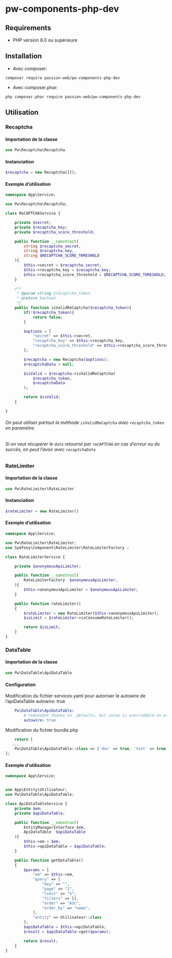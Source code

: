 # pw-components-php-dev
## Requirements
 * PHP version 8.0 ou supérieure

## Installation

* Avec composer:
```
composer require passion-web/pw-components-php-dev
```

* Avec composer.phar:
```
php composer.phar require passion-web/pw-components-php-dev
```

## Utilisation
### Recaptcha
#### Importation de la classe
```php
use Pw\Recaptcha\Recaptcha
```

#### Instanciation
```php
$recaptcha = new Recaptcha([]);
```

#### Exemple d’utilisation
```php
namespace App\Service;

use Pw\Recaptcha\Recaptcha;

class ReCAPTCHAService {

	private $secret;
    private $recaptcha_key;
    private $recaptcha_score_threshold;

    public function __construct( 
        string $recaptcha_secret,
        string $recaptcha_key,
        string $RECAPTCHA_SCORE_THRESHOLD
    ){
    	$this->secret = $recaptcha_secret;
        $this->recaptcha_key = $recaptcha_key;
        $this->recaptcha_score_threshold = $RECAPTCHA_SCORE_THRESHOLD;
    }

    /**
     * @param string $recaptcha_token
     * @return boolean
     */
    public function isValidReCaptcha($recaptcha_token){
        if(!$recaptcha_token){
            return false;
        }

        $options = [
            "secret" => $this->secret,
            "recaptcha_key" => $this->recaptcha_key,
            "recaptcha_score_threshold" => $this->recaptcha_score_threshold,
        ];

        $recaptcha = new Recaptcha($options);
        $recaptchaData = null;

        $isValid = $recaptcha->isValidReCaptcha(
            $recaptcha_token,  
            $recaptchaData
        );

        return $isValid;
    }

}
```
###### On peut utiliser partout la méthode `isValidReCaptcha` avec `recaptcha_token` en paramètre.

###### Si on veut récupérer le `data` retourné par `reCAPTCHA` en cas d’erreur ou du succès, on peut l’avoir avec `recaptchaData`


### RateLimiter
#### Importation de la classe
```php
use Pw\RateLimiter\RateLimiter
```

#### Instanciation
```php
$rateLimiter = new RateLimiter()
```

#### Exemple d’utilisation
```php
namespace App\Service;

use Pw\RateLimiter\RateLimiter;
use Symfony\Component\RateLimiter\RateLimiterFactory ;

class RateLimiterService {

    private $anonymousApiLimiter;

    public function __construct(
        RateLimiterFactory  $anonymousApiLimiter,
    ){
        $this->anonymousApiLimiter = $anonymousApiLimiter;
    }

    public function rateLimiter()
    {
        $rateLimiter = new RateLimiter($this->anonymousApiLimiter);
        $isLimit = $rateLimiter->isConsumeRateLimiter();

        return $isLimit;
    }
}
```



### DataTable
#### Importation de la classe
```php
use Pw\DataTable\ApiDataTable
```

#### Configuration 
Modification du fichier services.yaml pour autoriser le autowire de l’apiDataTable autowire: true
```yaml
    Pw\DataTable\ApiDataTable:
        # redundant thanks to _defaults, but value is overridable on each service
        autowire: true
```
Modification du fichier bundle.php 
```php
    return [
   ...
    Pw\DataTable\ApiDataTable::class => ['dev' => true, 'test' => true],
];
```

#### Exemple d’utilisation
```php
namespace App\Service;


use App\Entity\Utilisateur;
use Pw\DataTable\ApiDataTable;

class ApiDataTableService {
    private $em;
    private $apiDataTable;

    public function __construct(
        EntityManagerInterface $em,
        ApiDataTable  $apiDataTable
    ){
        $this->em = $em;
        $this->apiDataTable = $apiDataTable;
    }

    public function getDataTable()
    {
        $params = [
            "em" => $this->em,
            "query" => [
                "key" => "",
                "page" => "1",
                "limit" => "5",
                "filters" => [],
                "order" => "ASC",
                "order_by" => "name",
            ],
            "entity" => Utilisateur::class
        ];
        $apiDataTable = $this->apiDataTable;
        $result = $apiDataTable->get($params);

        return $result;
    }
}
```